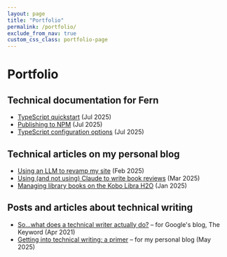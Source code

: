 ```yaml
---
layout: page
title: "Portfolio"
permalink: /portfolio/
exclude_from_nav: true
custom_css_class: portfolio-page
---
```


# Portfolio

## Technical documentation for Fern

* [TypeScript quickstart](https://fern-v2.docs.buildwithfern.com/learn/v2/sdks/overview/typescript/quickstart) (Jul 2025)
* [Publishing to NPM](https://fern-v2.docs.buildwithfern.com/learn/v2/sdks/overview/typescript/publishing-to-npm) (Jul 2025)
* [TypeScript configuration options](https://fern-v2.docs.buildwithfern.com/learn/v2/sdks/overview/typescript/configuration) (Jul 2025)

## Technical articles on my personal blog

* [Using an LLM to revamp my site](https://devinlogan.org//2025/02/09/jekyll.html) (Feb 2025)
* [Using (and not using) Claude to write book reviews](https://devinlogan.org/2025/03/12/aiproofreader.html) (Mar 2025)
* [Managing library books on the Kobo Libra H2O](https://devinlogan.org/2025/01/10/librarykobo.html) (Jan 2025)

## Posts and articles about technical writing

* [So...what does a technical writer actually do?](https://blog.google/inside-google/life-at-google/sowhat-does-technical-writer-actually-do/) – for Google's blog, The Keyword (Apr 2021)
* [Getting into technical writing: a primer](https://devinlogan.org/2025/05/23/primer.html) – for my personal blog (May 2025)
